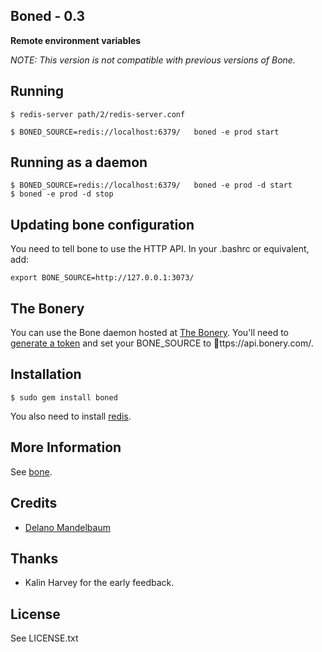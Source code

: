 ## Boned - 0.3 ##

**Remote environment variables**

*NOTE: This version is not compatible with previous versions of Bone.*

## Running
    
    $ redis-server path/2/redis-server.conf
    
    $ BONED_SOURCE=redis://localhost:6379/   boned -e prod start
    
## Running as a daemon ##
    
    $ BONED_SOURCE=redis://localhost:6379/   boned -e prod -d start
    $ boned -e prod -d stop

## Updating bone configuration ##

You need to tell bone to use the HTTP API. In your .bashrc or equivalent, add:
    
    export BONE_SOURCE=http://127.0.0.1:3073/

## The Bonery ##

You can use the Bone daemon hosted at [The Bonery](http://bonery.com/). You'll need to [generate a token](https://api.bonery.com/signup/alpha) and set your BONE_SOURCE to ttps://api.bonery.com/.
    
## Installation

    $ sudo gem install boned

You also need to install [redis](http://code.google.com/p/redis/). 


## More Information

See [bone](https://github.com/solutious/bone). 


## Credits

* [Delano Mandelbaum](http://solutious.com)


## Thanks 

* Kalin Harvey for the early feedback. 


## License

See LICENSE.txt